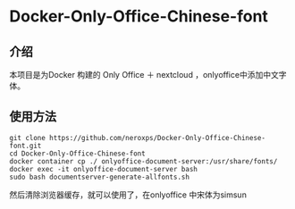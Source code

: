 # Docker-Only-Office-Chinese-font

## 介绍

本项目是为Docker 构建的 Only Office ＋ nextcloud ，onlyoffice中添加中文字体。

## 使用方法

```
git clone https://github.com/neroxps/Docker-Only-Office-Chinese-font.git
cd Docker-Only-Office-Chinese-font
docker container cp ./ onlyoffice-document-server:/usr/share/fonts/
docker exec -it onlyoffice-document-server bash
sudo bash documentserver-generate-allfonts.sh

```
然后清除浏览器缓存，就可以使用了，在onlyoffice 中宋体为simsun

